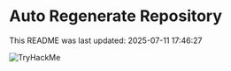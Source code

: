 # Auto Regenerate Repository

This README was last updated: 2025-07-11 17:46:27

 ![TryHackMe](https://tryhackme.com/badge/533634)